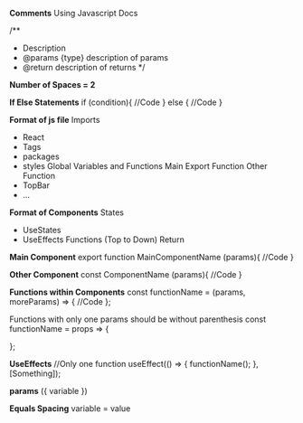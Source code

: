 **Comments**
Using Javascript Docs

/**
 * Description
 * @params {type} description of params
 * @return description of returns
 */

**Number of Spaces = 2**

**If Else Statements**
if (condition){
  //Code
} else {
  //Code
}

**Format of js file**
Imports
- React
- Tags
- packages
- styles
Global Variables and Functions
Main Export Function
Other Function
- TopBar
- ...

**Format of Components**
States
- UseStates
- UseEffects
Functions (Top to Down)
Return

**Main Component**
export function MainComponentName (params){
  //Code
}

**Other Component**
const ComponentName (params){
  //Code
}

**Functions within Components**
const functionName = (params, moreParams) => {
  //Code
};

Functions with only one params should be without parenthesis
const functionName = props => {

};

**UseEffects** 
//Only one function
useEffect(() => {
  functionName();
},[Something]);

**params**
({ variable })

**Equals Spacing**
variable = value